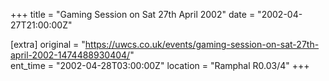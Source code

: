 +++
title = "Gaming Session on Sat 27th April 2002"
date = "2002-04-27T21:00:00Z"

[extra]
original = "https://uwcs.co.uk/events/gaming-session-on-sat-27th-april-2002-1474488930404/"    
ent_time = "2002-04-28T03:00:00Z"
location = "Ramphal R0.03/4"
+++



